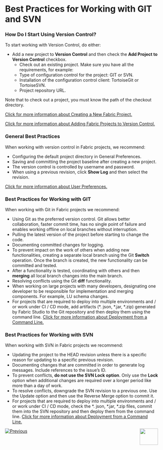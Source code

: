 # Best Practices for Working with GIT and SVN

### How Do I Start Using Version Control?
 
To start working with Version Control, do either:

* Add a new project to **Version Control** and then check the **Add Project to Version Control** checkbox. 
   * Check out an existing project. 
Make sure you have all the requirements, for example:
   * Type of configuration control for the project: GIT or SVN. 
   * Installation of the configuration control client: TortoiseGit or TortoiseSVN.
   * Project repository URL. 

Note that to check out a project, you must know the path of the checkout directory.

[Click for more information about Creating a New Fabric Project.](/articles/04_fabric_studio/05_creating_a_new_project.md)

[Click for more information about Adding Fabric Projects to Version Control.](/articles/04_fabric_studio/06_adding_fabric_projects_to_version_control.md)

### General Best Practices
When working with version control in Fabric projects, we recommend:
* Configuring the default project directory in General Preferences.
* Saving and committing the project baseline after creating a new project.
* The version control is controlled by username and password.
* When using a previous revision, click **Show Log** and then select the revision.

[Click for more information about User Preferences.](/articles/04_fabric_studio/04_user_preferences.md)

### Best Practices for Working with GIT
 
When working with Git in Fabric projects we recommend:
*  Using Git as the preferred version control. Git allows better collaboration, faster commit time, has no single point of failure and enables working offline on local branches without interruption.
* Pulling the latest version of the project before starting to change the code.
* Documenting committed changes for logging.
* To prevent impact on the work of others when adding new functionalities, creating a separate local branch using the Git **Switch** operation. Once the branch is created, the new functionality can be committed and tested. 
* After a functionality is tested, coordinating with others and then **merging** all local branch changes into the main branch.
* Resolving conflicts using the Git **diff** functionality.
* When working on large projects with many developers, designating one developer to be responsible for implementation and merging components. For example, LU schema changes.
* For projects that are required to deploy into multiple environments and / or work under CI / CD mode, add artifacts (*. json, *.jar, *.zip) generated by Fabric Studio to the Git repository and then deploy them using the command line.
  [Click for more information about Deployment from a Command Line.](/articles/16_deploy_fabric/03_offline_deploy.md)


### Best Practices for Working with SVN

When working with SVN in Fabric projects we recommend:
* Updating the project to the HEAD revision unless there is a specific reason for updating to a specific previous revision.
* Documenting changes that are committed in order to generate log messages. Include references to the issue’s ID. 
* To prevent conflicts, **do not use the SVN Lock option**. Only use the **Lock** option when additional changes are required over a longer period like more than a day of work.
* To resolve conflicts, downgrade the SVN revision to a previous one. Use the Update option and then use the Reverse Merge option to commit it.
* For projects that are required to deploy into multiple environments and / or work under CI / CD mode, check the *. json, *.jar, *.zip files, commit them into the SVN repository and then deploy them from the command line.
  [Click for more information about Deployment from a Command Line.](/articles/16_deploy_fabric/03_offline_deploy.md)  

[![Previous](/articles/images/Previous.png)](/articles/04_fabric_studio/06_adding_fabric_projects_to_version_control.md)[<img align="right" width="60" height="54" src="/articles/images/Next.png">](/articles/04_fabric_studio/08_fabric_project_tree.md)







